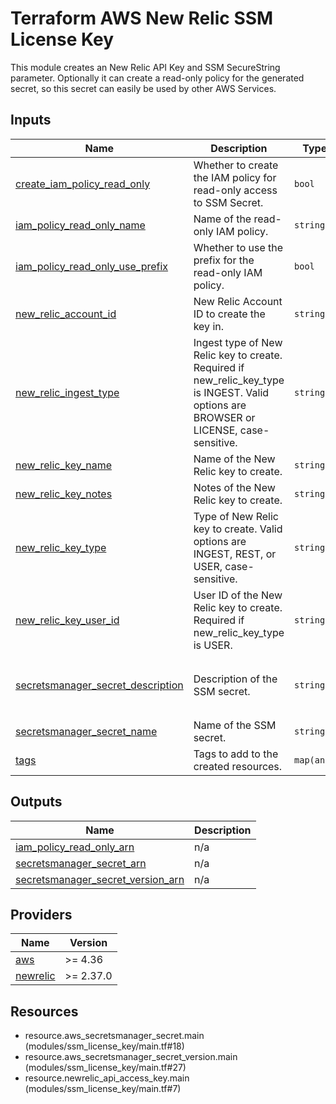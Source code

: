 <!-- BEGIN_TF_DOCS -->
# Terraform AWS New Relic SSM License Key

This module creates an New Relic API Key and SSM SecureString parameter. Optionally it can create
a read-only policy for the generated secret, so this secret can easily be used by other AWS Services.

## Inputs

| Name | Description | Type | Default | Required |
|------|-------------|------|---------|:--------:|
| <a name="input_create_iam_policy_read_only"></a> [create\_iam\_policy\_read\_only](#input\_create\_iam\_policy\_read\_only) | Whether to create the IAM policy for read-only access to SSM Secret. | `bool` | `true` | no |
| <a name="input_iam_policy_read_only_name"></a> [iam\_policy\_read\_only\_name](#input\_iam\_policy\_read\_only\_name) | Name of the read-only IAM policy. | `string` | `null` | no |
| <a name="input_iam_policy_read_only_use_prefix"></a> [iam\_policy\_read\_only\_use\_prefix](#input\_iam\_policy\_read\_only\_use\_prefix) | Whether to use the prefix for the read-only IAM policy. | `bool` | `false` | no |
| <a name="input_new_relic_account_id"></a> [new\_relic\_account\_id](#input\_new\_relic\_account\_id) | New Relic Account ID to create the key in. | `string` | n/a | yes |
| <a name="input_new_relic_ingest_type"></a> [new\_relic\_ingest\_type](#input\_new\_relic\_ingest\_type) | Ingest type of New Relic key to create. Required if new\_relic\_key\_type is INGEST. Valid options are BROWSER or LICENSE, case-sensitive. | `string` | `"LICENSE"` | no |
| <a name="input_new_relic_key_name"></a> [new\_relic\_key\_name](#input\_new\_relic\_key\_name) | Name of the New Relic key to create. | `string` | n/a | yes |
| <a name="input_new_relic_key_notes"></a> [new\_relic\_key\_notes](#input\_new\_relic\_key\_notes) | Notes of the New Relic key to create. | `string` | `null` | no |
| <a name="input_new_relic_key_type"></a> [new\_relic\_key\_type](#input\_new\_relic\_key\_type) | Type of New Relic key to create. Valid options are INGEST, REST, or USER, case-sensitive. | `string` | `"INGEST"` | no |
| <a name="input_new_relic_key_user_id"></a> [new\_relic\_key\_user\_id](#input\_new\_relic\_key\_user\_id) | User ID of the New Relic key to create. Required if new\_relic\_key\_type is USER. | `string` | `null` | no |
| <a name="input_secretsmanager_secret_description"></a> [secretsmanager\_secret\_description](#input\_secretsmanager\_secret\_description) | Description of the SSM secret. | `string` | `"New Relic Account ID and License key for integrating services."` | no |
| <a name="input_secretsmanager_secret_name"></a> [secretsmanager\_secret\_name](#input\_secretsmanager\_secret\_name) | Name of the SSM secret. | `string` | `null` | no |
| <a name="input_tags"></a> [tags](#input\_tags) | Tags to add to the created resources. | `map(any)` | `{}` | no |

## Outputs

| Name | Description |
|------|-------------|
| <a name="output_iam_policy_read_only_arn"></a> [iam\_policy\_read\_only\_arn](#output\_iam\_policy\_read\_only\_arn) | n/a |
| <a name="output_secretsmanager_secret_arn"></a> [secretsmanager\_secret\_arn](#output\_secretsmanager\_secret\_arn) | n/a |
| <a name="output_secretsmanager_secret_version_arn"></a> [secretsmanager\_secret\_version\_arn](#output\_secretsmanager\_secret\_version\_arn) | n/a |

## Providers

| Name | Version |
|------|---------|
| <a name="provider_aws"></a> [aws](#provider\_aws) | >= 4.36 |
| <a name="provider_newrelic"></a> [newrelic](#provider\_newrelic) | >= 2.37.0 |

## Resources

- resource.aws_secretsmanager_secret.main (modules/ssm_license_key/main.tf#18)
- resource.aws_secretsmanager_secret_version.main (modules/ssm_license_key/main.tf#27)
- resource.newrelic_api_access_key.main (modules/ssm_license_key/main.tf#7)
<!-- END_TF_DOCS -->
